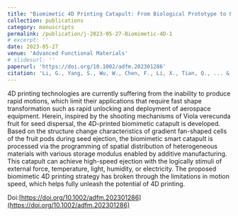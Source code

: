 ```yaml
---
title: "Biomimetic 4D Printing Catapult: From Biological Prototype to Practical Implementation"
collection: publications
category: manuscripts
permalink: /publication/j-2023-05-27-Biomimetic-4D-1
# excerpt: ''
date: 2023-05-27
venue: 'Advanced Functional Materials'
# slidesurl: ''
paperurl: 'https://doi.org/10.1002/adfm.202301286'
citation: 'Li, G., Yang, S., Wu, W., Chen, F., Li, X., Tian, Q., ... & Ren, L. (2023). Biomimetic 4D printing catapult: from biological prototype to practical implementation. Advanced Functional Materials, 33(32), 2301286.'
---
```


4D printing technologies are currently suffering from the inability to produce rapid motions, which limit their applications that require fast shape transformation such as rapid unlocking and deployment of aerospace equipment. Herein, inspired by the shooting mechanisms of Viola verecunda fruit for seed dispersal, the 4D-printed biomimetic catapult is developed. Based on the structure change characteristics of gradient fan-shaped cells of the fruit pods during seed ejection, the biomimetic smart catapult is processed via the programming of spatial distribution of heterogeneous materials with various storage modulus enabled by additive manufacturing. This catapult can achieve high-speed ejection with the logically stimuli of external force, temperature, light, humidity, or electricity. The proposed biomimetic 4D printing strategy has broken through the limitations in motion speed, which helps fully unleash the potential of 4D printing.

Doi:[https://doi.org/10.1002/adfm.202301286](https://doi.org/10.1002/adfm.202301286)